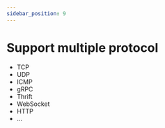 ```yaml
---
sidebar_position: 9
---
```


# Support multiple protocol

- TCP
- UDP
- ICMP
- gRPC
- Thrift
- WebSocket
- HTTP
- ...